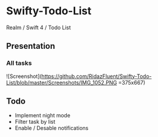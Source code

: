 # Swifty-Todo-List
Realm / Swift 4 / Todo List

## Presentation

### All tasks

![Screenshot](https://github.com/RidazFluent/Swifty-Todo-List/blob/master/Screenshots/IMG_1052.PNG =375x667)

## Todo 

* Implement night mode
* Filter task by list
* Enable / Desable notifications
